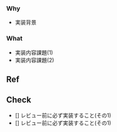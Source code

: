 ### Why
- 実装背景

### What
- 実装内容課題(1)
- 実装内容課題(2)


## Ref
  
## Check
- [] レビュー前に必ず実装すること(その1)
- [] レビュー前に必ず実装すること(その1)


